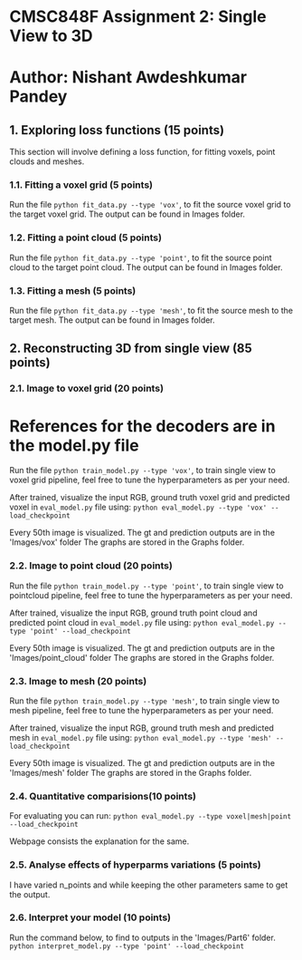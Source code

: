 # CMSC848F Assignment 2: Single View to 3D
# Author: Nishant Awdeshkumar Pandey 


## 1. Exploring loss functions (15 points)
This section will involve defining a loss function, for fitting voxels, point clouds and meshes.

### 1.1. Fitting a voxel grid (5 points)

Run the file `python fit_data.py --type 'vox'`, to fit the source voxel grid to the target voxel grid. 
The output can be found in Images folder.
### 1.2. Fitting a point cloud (5 points)

Run the file `python fit_data.py --type 'point'`, to fit the source point cloud to the target point cloud. 
The output can be found in Images folder.

### 1.3. Fitting a mesh (5 points)

Run the file `python fit_data.py --type 'mesh'`, to fit the source mesh to the target mesh. 
The output can be found in Images folder.

## 2. Reconstructing 3D from single view (85 points)

### 2.1. Image to voxel grid (20 points)

# References for the decoders are in the model.py file 

Run the file `python train_model.py --type 'vox'`, to train single view to voxel grid pipeline, feel free to tune the hyperparameters as per your need.

After trained, visualize the input RGB, ground truth voxel grid and predicted voxel in `eval_model.py` file using:
`python eval_model.py --type 'vox' --load_checkpoint`

Every 50th image is visualized.
The gt and prediction outputs are in the 'Images/vox' folder
The graphs are stored in the Graphs folder.
### 2.2. Image to point cloud (20 points)

Run the file `python train_model.py --type 'point'`, to train single view to pointcloud pipeline, feel free to tune the hyperparameters as per your need.

After trained, visualize the input RGB, ground truth point cloud and predicted  point cloud in `eval_model.py` file using:
`python eval_model.py --type 'point' --load_checkpoint`

Every 50th image is visualized.
The gt and prediction outputs are in the 'Images/point_cloud' folder
The graphs are stored in the Graphs folder.

### 2.3. Image to mesh (20 points)

Run the file `python train_model.py --type 'mesh'`, to train single view to mesh pipeline, feel free to tune the hyperparameters as per your need. 

After trained, visualize the input RGB, ground truth mesh and predicted mesh in `eval_model.py` file using:
`python eval_model.py --type 'mesh' --load_checkpoint`

Every 50th image is visualized.
The gt and prediction outputs are in the 'Images/mesh' folder
The graphs are stored in the Graphs folder.

### 2.4. Quantitative comparisions(10 points)

For evaluating you can run:
`python eval_model.py --type voxel|mesh|point --load_checkpoint`

Webpage consists the explanation for the same.

### 2.5. Analyse effects of hyperparms variations (5 points)

I have varied n_points and while keeping the other parameters same to get the output. 

### 2.6. Interpret your model (10 points)

Run the command below, to find to outputs in the 'Images/Part6' folder. 
`python interpret_model.py --type 'point' --load_checkpoint`



